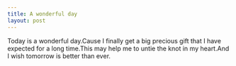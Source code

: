 ```yaml
---
title: A wonderful day
layout: post
---
```

Today is a wonderful day.Cause I finally get a big precious gift that I have expected for a long time.This may help me to untie the knot in my heart.And I wish tomorrow is better than ever.